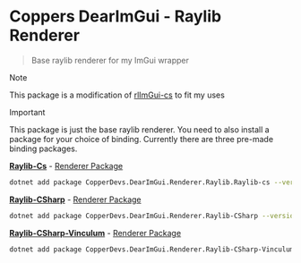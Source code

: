 # Coppers DearImGui - Raylib Renderer

> Base raylib renderer for my ImGui wrapper

> [!NOTE]
> This package is a modification of [rlImGui-cs](https://github.com/raylib-extras/rlImGui-cs/tree/main) to fit my uses

> [!IMPORTANT]
> This package is just the base raylib renderer. You need to also install a package for your choice of binding.
> Currently there are three pre-made binding packages.
>
> [**Raylib-Cs**](https://github.com/chrisdill/raylib-cs) - [Renderer Package](#)
> ```bash
> dotnet add package CopperDevs.DearImGui.Renderer.Raylib.Raylib-cs --version 1.0.1
> ```
>
>
> [**Raylib-CSharp**](https://github.com/MrScautHD/Raylib-CSharp) - [Renderer Package](#)
> ```bash
> dotnet add package CopperDevs.DearImGui.Renderer.Raylib-CSharp --version 1.0.1
> ```
>
> [**Raylib-CSharp-Vinculum**](https://github.com/ZeroElectric/Raylib-CSharp-Vinculum) - [Renderer Package](#)
> ```bash
> dotnet add package CopperDevs.DearImGui.Renderer.Raylib-CSharp-Vinculum --version 1.0.1
> ```
